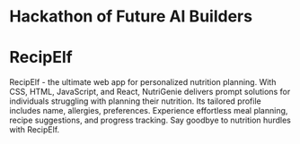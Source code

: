 ﻿# Hackathon of Future AI Builders
 # RecipElf
  RecipElf - the ultimate web app for personalized nutrition planning. With CSS, HTML, JavaScript, and React, NutriGenie delivers prompt solutions for individuals struggling with planning their nutrition. Its tailored profile includes name, allergies, preferences. Experience effortless meal planning, recipe suggestions, and progress tracking. Say goodbye to nutrition hurdles with RecipElf.

